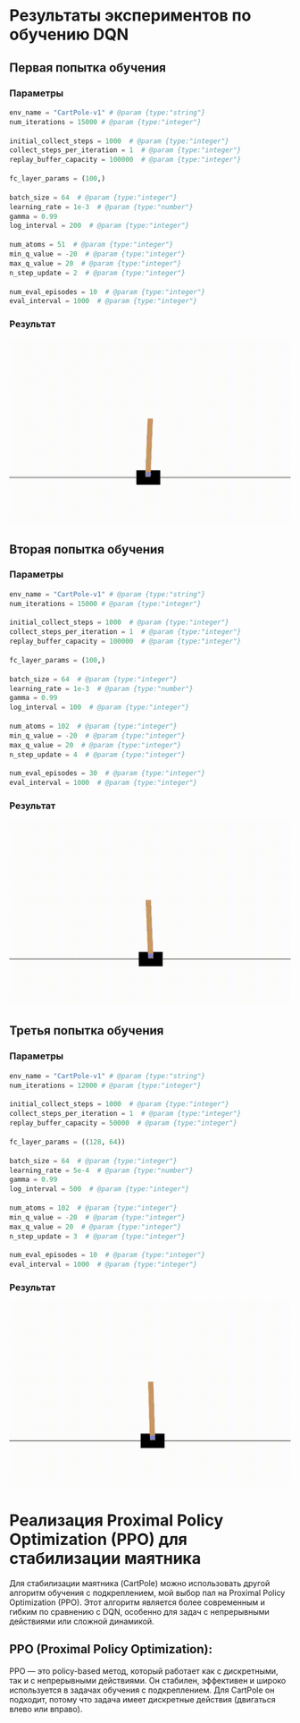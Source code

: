 # Результаты экспериментов по обучению DQN

## Первая попытка обучения

### Параметры
``` python
env_name = "CartPole-v1" # @param {type:"string"}
num_iterations = 15000 # @param {type:"integer"}

initial_collect_steps = 1000  # @param {type:"integer"}
collect_steps_per_iteration = 1  # @param {type:"integer"}
replay_buffer_capacity = 100000  # @param {type:"integer"}

fc_layer_params = (100,)

batch_size = 64  # @param {type:"integer"}
learning_rate = 1e-3  # @param {type:"number"}
gamma = 0.99
log_interval = 200  # @param {type:"integer"}

num_atoms = 51  # @param {type:"integer"}
min_q_value = -20  # @param {type:"integer"}
max_q_value = 20  # @param {type:"integer"}
n_step_update = 2  # @param {type:"integer"}

num_eval_episodes = 10  # @param {type:"integer"}
eval_interval = 1000  # @param {type:"integer"}
```

### Результат
![Первый результат](https://github.com/VolinNilov/university/blob/main/MoAIiMR/3_lab_work/results/dqn/dqn_1.gif)

## Вторая попытка обучения

### Параметры
``` python 
env_name = "CartPole-v1" # @param {type:"string"}
num_iterations = 15000 # @param {type:"integer"}

initial_collect_steps = 1000  # @param {type:"integer"}
collect_steps_per_iteration = 1  # @param {type:"integer"}
replay_buffer_capacity = 100000  # @param {type:"integer"}

fc_layer_params = (100,)

batch_size = 64  # @param {type:"integer"}
learning_rate = 1e-3  # @param {type:"number"}
gamma = 0.99
log_interval = 100  # @param {type:"integer"}

num_atoms = 102  # @param {type:"integer"}
min_q_value = -20  # @param {type:"integer"}
max_q_value = 20  # @param {type:"integer"}
n_step_update = 4  # @param {type:"integer"}

num_eval_episodes = 30  # @param {type:"integer"}
eval_interval = 1000  # @param {type:"integer"}
```

### Результат
![Второй результат](https://github.com/VolinNilov/university/blob/main/MoAIiMR/3_lab_work/results/dqn/dqn_2.gif)


## Третья попытка обучения

### Параметры
``` python
env_name = "CartPole-v1" # @param {type:"string"}
num_iterations = 12000 # @param {type:"integer"}

initial_collect_steps = 1000  # @param {type:"integer"}
collect_steps_per_iteration = 1  # @param {type:"integer"}
replay_buffer_capacity = 50000  # @param {type:"integer"}

fc_layer_params = ((128, 64))

batch_size = 64  # @param {type:"integer"}
learning_rate = 5e-4  # @param {type:"number"}
gamma = 0.99
log_interval = 500  # @param {type:"integer"}

num_atoms = 102  # @param {type:"integer"}
min_q_value = -20  # @param {type:"integer"}
max_q_value = 20  # @param {type:"integer"}
n_step_update = 3  # @param {type:"integer"}

num_eval_episodes = 10  # @param {type:"integer"}
eval_interval = 1000  # @param {type:"integer"}
```

### Результат
![Третий результат](https://github.com/VolinNilov/university/blob/main/MoAIiMR/3_lab_work/results/dqn/dqn_3.gif)


# Реализация Proximal Policy Optimization (PPO) для стабилизации маятника 

Для стабилизации маятника (CartPole) можно использовать другой алгоритм обучения с подкреплением, мой выбор пал на Proximal Policy Optimization (PPO). Этот алгоритм является более современным и гибким по сравнению с DQN, особенно для задач с непрерывными действиями или сложной динамикой.

## PPO (Proximal Policy Optimization):
PPO — это policy-based метод, который работает как с дискретными, так и с непрерывными действиями.
Он стабилен, эффективен и широко используется в задачах обучения с подкреплением.
Для CartPole он подходит, потому что задача имеет дискретные действия (двигаться влево или вправо).